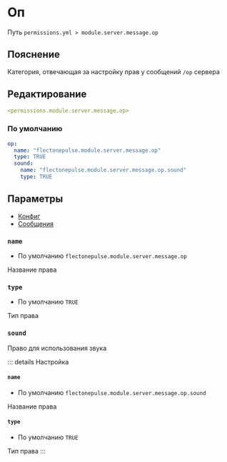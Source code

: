 # Оп
Путь `permissions.yml > module.server.message.op`

## Пояснение
Категория, отвечающая за настройку прав у сообщений `/op` сервера

## Редактирование
```yaml
<permissions.module.server.message.op>
```

### По умолчанию
```yaml
op:
  name: "flectonepulse.module.server.message.op"
  type: TRUE
  sound:
    name: "flectonepulse.module.server.message.op.sound"
    type: TRUE
```

## Параметры

- [Конфиг](/en/config/module/server/messsage/op/)
- [Сообщения](/en/messages/ru_ru/module/server/message/op/)

### `name`
- По умолчанию `flectonepulse.module.server.message.op`

Название права

### `type`
- По умолчанию `TRUE`

Тип права

### `sound`

Право для использования звука

::: details Настройка
#### `name`
- По умолчанию `flectonepulse.module.server.message.op.sound`

Название права

#### `type`
- По умолчанию `TRUE`

Тип права
:::

<!--@include: @/en/parts/permission.md-->

